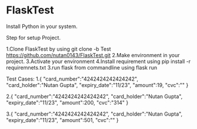 # FlaskTest

Install Python in your system.

Step for setup Project.

1.Clone FlaskTest by using git clone -b Test https://github.com/nutan0143/FlaskTest.git
2.Make environment in your project.
3.Activate your environment
4.Install requirement using pip install -r requiremnets.txt
3.run flask from commandline using 
 flask run
 
Test Cases:
1.{
    "card_number":"4242424242424242",
    "card_holder":"Nutan Gupta",
    "expiry_date":"11/23",
    "amount":19,
    "cvc":""
}

2.{
    "card_number":"4242424242424242",
    "card_holder":"Nutan Gupta",
    "expiry_date":"11/23",
    "amount":200,
    "cvc":"314"
}

3.{
    "card_number":"4242424242424242",
    "card_holder":"Nutan Gupta",
    "expiry_date":"11/23",
    "amount":501,
    "cvc":""
}
